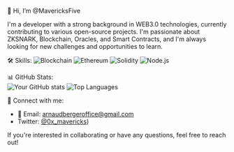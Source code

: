 👋 Hi, I’m @MavericksFive

I'm a developer with a strong background in WEB3.0 technologies, currently contributing to various open-source projects. I'm passionate about ZKSNARK, Blockchain, Oracles, and Smart Contracts, and I'm always looking for new challenges and opportunities to learn.

🛠️ Skills: 
![Blockchain](https://img.shields.io/badge/-Blockchain-000?&logo=Blockchain)
![Ethereum](https://img.shields.io/badge/-Ethereum-000?&logo=Ethereum)
![Solidity](https://img.shields.io/badge/-Solidity-000?&logo=Solidity)
![Node.js](https://img.shields.io/badge/-Node.js-000?&logo=node.js)


📊 GitHub Stats:\
![Your GitHub stats](https://github-readme-stats.vercel.app/api?username=MavericksFive&show_icons=true)
![Top Languages](https://github-readme-stats.vercel.app/api/top-langs/?username=MavericksFive)

🔗 Connect with me:
- 📧 Email: [arnaudbergeroffice@gmail.com](mailto:arnaudbergeroffice@gmail.com)
- Twitter: [@0x_mavericks](https://twitter.com/0x_mavericks))

If you're interested in collaborating or have any questions, feel free to reach out!
